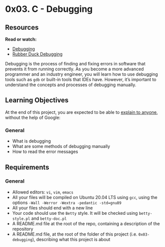 <h1 class="gap">0x03. C - Debugging</h1>
<h2>Resources</h2>
<p><strong>Read or watch:</strong></p>
<ul>
<li><a title="Debugging" href="https://intranet.hbtn.io/rltoken/iADtJa-KkjYI56m-cQyWIw" target="_blank" rel="noopener">Debugging</a></li>
<li><a title="Rubber Duck Debugging" href="https://intranet.hbtn.io/rltoken/sS_CVV32moC3tyEImNCvig" target="_blank" rel="noopener">Rubber Duck Debugging</a></li>
</ul>
<p>Debugging is the process of finding and fixing errors in software that prevents it from running correctly. As you become a more advanced programmer and an industry engineer, you will learn how to use debugging tools such as&nbsp;<code>gdb</code>&nbsp;or built-in tools that IDEs have. However, it&rsquo;s important to understand the concepts and processes of debugging manually.</p>
<h2>Learning Objectives</h2>
<p>At the end of this project, you are expected to be able to&nbsp;<a title="explain to anyone" href="https://intranet.hbtn.io/rltoken/mrElWdkThHc-wwWBat00qg" target="_blank" rel="noopener">explain to anyone</a>, without the help of Google:</p>
<h3>General</h3>
<ul>
<li>What is debugging</li>
<li>What are some methods of debugging manually</li>
<li>How to read the error messages</li>
</ul>
<h2>Requirements</h2>
<h3>General</h3>
<ul>
<li>Allowed editors:&nbsp;<code>vi</code>,&nbsp;<code>vim</code>,&nbsp;<code>emacs</code></li>
<li>All your files will be compiled on Ubuntu 20.04 LTS using&nbsp;<code>gcc</code>, using the options&nbsp;<code>-Wall -Werror -Wextra -pedantic -std=gnu89</code></li>
<li>All your files should end with a new line</li>
<li>Your code should use the&nbsp;<code>Betty</code>&nbsp;style. It will be checked using&nbsp;<code>betty-style.pl</code>&nbsp;and&nbsp;<code>betty-doc.pl</code></li>
<li>A README.md file at the root of the repo, containing a description of the repository</li>
<li>A README.md file, at the root of the folder of this project (i.e.&nbsp;<code>0x03-debugging</code>), describing what this project is about</li>
</ul>
